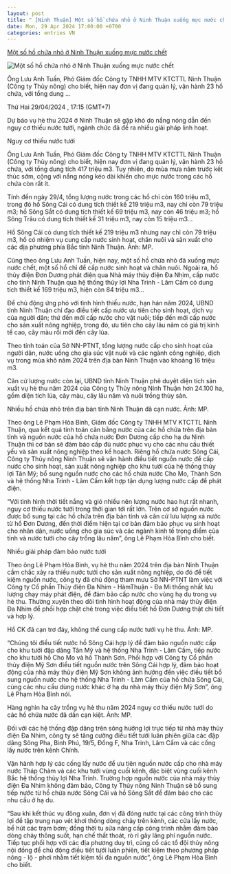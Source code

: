 ```yaml
---
layout: post
title: " [Ninh Thuận] Một số hồ chứa nhỏ ở Ninh Thuận xuống mực nước chết"
date: Mon, 29 Apr 2024 17:00:00 +0700
categories: entries VN
---
```

[Một số hồ chứa nhỏ ở Ninh Thuận xuống mực nước chết](https://nongnghiep.vn/mot-so-ho-chua-nho-o-ninh-thuan-xuong-muc-nuoc-chet-d384432.html)

![Một số hồ chứa nhỏ ở Ninh Thuận xuống mực nước chết](https://t.ex-cdn.com/nongnghiep.vn/resize/540x303/files/nghienmx/2024/04/29/5242-z5393437937415_adfd3bd5d51270d4c1c938802bcf6d3a-114107_194-171545.jpg)

Ông Lưu Anh Tuấn, Phó Giám đốc Công ty TNHH MTV KTCTTL Ninh Thuận (Công ty Thủy nông) cho biết, hiện nay đơn vị đang quản lý, vận hành 23 hồ chứa, với tổng dung ...

Thứ Hai 29/04/2024 , 17:15 (GMT+7)

Dự báo vụ hè thu 2024 ở Ninh Thuận sẽ gặp khó do nắng nóng dẫn đến nguy cơ thiếu nước tưới, ngành chức đã đề ra nhiều giải pháp linh hoạt.

Nguy cơ thiếu nước tưới

Ông Lưu Anh Tuấn, Phó Giám đốc Công ty TNHH MTV KTCTTL Ninh Thuận (Công ty Thủy nông) cho biết, hiện nay đơn vị đang quản lý, vận hành 23 hồ chứa, với tổng dung tích 417 triệu m3. Tuy nhiên, do mùa mưa năm trước kết thúc sớm, cộng với nắng nóng kéo dài khiến cho mực nước trong các hồ chứa còn rất ít.

Tính đến ngày 29/4, tổng lượng nước trong các hồ chỉ còn 160 triệu m3, trong đó hồ Sông Cái có dung tích thiết kế 219 triệu m3, nay chỉ còn 79 triệu m3; hồ Sông Sắt có dung tích thiết kế 69 triệu m3, nay còn 46 triệu m3; hồ Sông Trâu có dung tích thiết kế 31 triệu m3, nay còn 15 triệu m3...

Hồ Sông Cái có dung tích thiết kế 219 triệu m3 nhưng nay chỉ còn 79 triệu m3, hồ có nhiệm vụ cung cấp nước sinh hoạt, chăn nuôi và sản xuất cho các địa phương phía Bắc tỉnh Ninh Thuận. Ảnh: MP.

Cũng theo ông Lưu Anh Tuấn, hiện nay, một số hồ chứa nhỏ đã xuống mực nước chết, một số hồ chỉ để cấp nước sinh hoạt và chăn nuôi. Ngoài ra, hồ thủy điện Đơn Dương phát điện qua Nhà máy thủy điện Đa Nhim, cấp nước cho tỉnh Ninh Thuận qua hệ thống thủy lợi Nha Trinh - Lâm Cấm có dung tích thiết kế 169 triệu m3, hiện còn 84 triệu m3...

Để chủ động ứng phó với tình hình thiếu nước, hạn hán năm 2024, UBND tỉnh Ninh Thuận chỉ đạo điều tiết cấp nước ưu tiên cho sinh hoạt, dịch vụ của người dân; thứ đến mới cấp nước cho vật nuôi; tiếp đến mới cấp nước cho sản xuất nông nghiệp, trong đó, ưu tiên cho cây lâu năm có giá trị kinh tế cao, cây màu rồi mới đến cây lúa.

Theo tính toán của Sở NN-PTNT, tổng lượng nước cấp cho sinh hoạt của người dân, nước uống cho gia súc vật nuôi và các ngành công nghiệp, dịch vụ trong mùa khô năm 2024 trên địa bàn Ninh Thuận vào khoảng 16 triệu m3.

Căn cứ lượng nước còn lại, UBND tỉnh Ninh Thuận phê duyệt diện tích sản xuất vụ hè thu năm 2024 của Công ty Thủy nông Ninh Thuận hơn 24.100 ha, gồm diện tích lúa, cây màu, cây lâu năm và nuôi trồng thủy sản.

Nhiều hồ chứa nhỏ trên địa bàn tỉnh Ninh Thuận đã cạn nước. Ảnh: MP.

Theo ông Lê Phạm Hòa Bình, Giám đốc Công ty TNHH MTV KTCTTL Ninh Thuận, qua kết quả tính toán cân bằng nước của các hồ chứa trên địa bàn tỉnh và nguồn nước của hồ chứa nước Đơn Dương cấp cho hạ du Ninh Thuận thì cơ bản sẽ đảm bảo cấp đủ nước phục vụ cho các nhu cầu thiết yếu và sản xuất nông nghiệp theo kế hoạch. Riêng hồ chứa nước Sông Cái, Công ty Thủy nông Ninh Thuận sẽ vận hành điều tiết nguồn nước để cấp nước cho sinh hoạt, sản xuất nông nghiệp cho khu tưới của hệ thống thủy lợi Tân Mỹ; bổ sung nguồn nước cho các hồ chứa nước Cho Mo, Thành Sơn và hệ thống Nha Trinh - Lâm Cấm kết hợp tận dụng lượng nước cấp để phát điện.

“Với tình hình thời tiết nắng và gió nhiều nên lượng nước hao hụt rất nhanh, nguy cơ thiếu nước tưới trong thời gian tới rất lớn. Trên cơ sở nguồn nước được bổ sung tại các hồ chứa trên địa bàn tỉnh và căn cứ lưu lượng xả nước từ hồ Đơn Dương, đến thời điểm hiện tại cơ bản đảm bảo phục vụ sinh hoạt cho nhân dân, nước uống cho gia súc và các ngành kinh tế trọng điểm của tỉnh và nước tưới cho cây trồng lâu năm”, ông Lê Phạm Hòa Bình cho biết.

Nhiều giải pháp đảm bảo nước tưới

Theo ông Lê Phạm Hòa Bình, vụ hè thu năm 2024 trên địa bàn Ninh Thuận cầm chắc xảy ra thiếu nước tưới cho sản xuất nông nghiệp, do đó để tiết kiệm nguồn nước, công ty đã chủ động tham mưu Sở NN-PTNT làm việc với Công ty Cổ phần Thủy điện Đa Nhim - HàmThuận - Đa Mi thống nhất lưu lượng chạy máy phát điện, để đảm bảo cấp nước cho vùng hạ du trong vụ hè thu. Thường xuyên theo dõi tình hình hoạt động của nhà máy thủy điện Đa Nhim để phối hợp chặt chẽ trong việc điều tiết hồ Đơn Dương thật chi tiết và hợp lý.

Hồ CK đã cạn trơ đáy, không thể cung cấp nước tưới vụ hè thu. Ảnh: MP.

“Chúng tôi điều tiết nước hồ Sông Cái hợp lý để đảm bảo nguồn nước cấp cho khu tưới đập dâng Tân Mỹ và hệ thống Nha Trinh - Lâm Cấm, tiếp nước cho khu tưới hồ Cho Mo và hồ Thành Sơn. Phối hợp với Công ty Cổ phần thủy điện Mỹ Sơn điều tiết nguồn nước trên Sông Cái hợp lý, đảm bảo hoạt động của nhà máy thủy điện Mỹ Sơn không ảnh hưởng đến việc điều tiết bổ sung nguồn nước cho hệ thống Nha Trinh - Lâm Cấm của hồ chứa Sông Cái, cùng các nhu cầu dùng nước khác ở hạ du nhà máy thủy điện Mỹ Sơn”, ông Lê Phạm Hòa Bình nói.

Hàng nghìn ha cây trồng vụ hè thu năm 2024 nguy cơ thiếu nước tưới do các hồ chứa nước đã dần cạn kiệt. Ảnh: MP.

Đối với các hệ thống đập dâng trên sông hưởng lợi trực tiếp từ nhà máy thủy điện Đa Nhim, công ty sẽ tăng cường điều tiết tưới luân phiên giữa các đập dâng Sông Pha, Bình Phú, 19/5, Đồng F, Nha Trinh, Lâm Cấm và các cống lấy nước trên kênh Chính.

Vận hành hợp lý các cống lấy nước để ưu tiên nguồn nước cấp cho nhà máy nước Tháp Chàm và các khu tưới vùng cuối kênh, đặc biệt vùng cuối kênh Bắc hệ thống thủy lợi Nha Trinh. Trường hợp nguồn nước của nhà máy thủy điện Đa Nhim không đảm bảo, Công ty Thủy nông Ninh Thuận sẽ bổ sung tiếp nước từ hồ chứa nước Sông Cái và hồ Sông Sắt để đảm bảo cho các nhu cầu ở hạ du.

“Sau khi kết thúc vụ đông xuân, đơn vị đã đóng nước tại các công trình thủy lợi để tập trung nạo vét khơi thông dòng chảy trên kênh, các cửa lấy nước, bể hút các trạm bơm; đồng thời tu sửa nâng cấp công trình nhằm đảm bảo dòng chảy thông suốt, hạn chế thất thoát, rò rỉ gây lãng phí nguồn nước. Tiếp tục phối hợp với các địa phương duy trì, củng cố các tổ đội thủy nông nội đồng để chủ động điều tiết tưới luân phiên, tiết kiệm theo phương pháp nông - lộ - phơi nhằm tiết kiệm tối đa nguồn nước”, ông Lê Phạm Hòa Bình cho biết.

